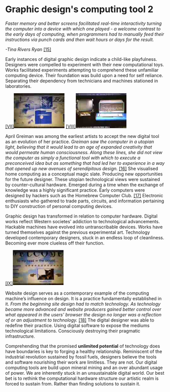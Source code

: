 # Graphic design's computing tool 2



*Faster memory and better screens facilitated real-time interactivity turning the computer into a device with which one played - a welcome contrast to the early days of computing, when programmers had to manually feed their instructions via punch cards and then wait hours or days for the result.*    

*-Tina Rivers Ryan* <a href="#bibliography">[15]</a>



Early instances of digital graphic design indicate a child-like playfulness. Designers were compelled to experiment with their new computational toys. Works facilitated experiments attempting to comprehend these unfamiliar computing device. Their foundation was build upon a need for self reliance. Separating their dependency from technicians and machines stationed in laboratories. 

<p><a href="#image-bibliography">[VII]<img src="images/post9-1.jpg"></a> <a href="#image-bibliography">[VIII]<img src="images/post9-2.jpg"></a></p>

April Greiman was among the earliest artists to accept the new digital tool as an evolution of her practice. *Greiman saw the computer in a utopian light, believing that it would lead to an age of expanded creativity that would permeate human consciousness. Along these lines, she did not view the computer as simply a functional tool with which to execute a preconceived idea but as something that had led her to experience in a way that opened up new avenues of serendipitous design.* <a href="#bibliography">[16]</a> She visualised home computing as a conceptual magic slate. Producing new opportunities for the future designer. These utopian technological views were sustained by counter-cultural hardware. Emerged during a time when the exchange of knowledge was a highly significant practice. Early computers were designed by hackers such as the Homebrew Computer Club. <a href="#bibliography">[17]</a> Electronic enthusiasts who gathered to trade parts, circuits, and information pertaining to DIY construction of personal computing devices. 



Graphic design has transformed in relation to computer hardware. Digital works reflect Western societes' addiction to technological advancements. Hackable machines have evolved into untranscribable devices. Works have turned themselves against the previous experimental art. Technology developed contemporary designers, stuck in an endless loop of cleanliness. Becoming ever more clueless off their function. 


<a href="#image-bibliography">[IX]<img src="images/post9-3.jpg"></a></p>

Website design serves as a contemporary example of the computing machine’s influence on design. It is a practice fundamentally established in it. *From the beginning site design had to match technology. As technology became more advanced and website producers gained better control over what appeared in the users’ browser the design no longer was a reflection of or an adjustment to technology.* <a href="#bibliography">[18]</a> The digital designer was able to redefine their practice. Using digital software to expose the mediums technological limitations. Consciously destroying their pragmatic infrastructure. 



Comprehending that the promised **unlimited potential** of technology does have boundaries is key to forging a healthy relationship. Reminiscent of the industrial revolution sustained by fossil fuels, designers believe the tools and software nourishing their work are limitless. They are not. Our digital computing tools are build upon mineral mining and an over abundant usage of power. We are inherently stuck in an unsustainable digital world. Our best bet is to rethink the computational hardware structure our artistic realm is forced to sustain from. Rather than finding solutions to sustain it. 

